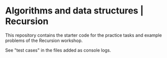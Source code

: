 # Algorithms and data structures | Recursion

This repository contains the starter code for the practice tasks and example
problems of the Recursion workshop.

See "test cases" in the files added as console logs.
